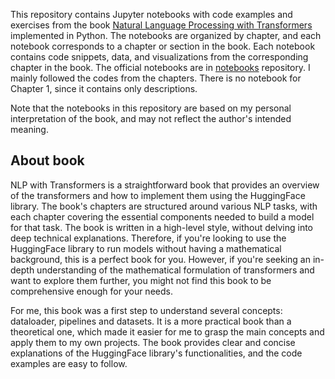 This repository contains Jupyter notebooks with code examples and exercises from the book [Natural Language Processing with Transformers](https://transformersbook.com)
implemented in Python. The notebooks are organized by chapter, and each notebook corresponds to a chapter or section in the book.
Each notebook contains code snippets, data, and visualizations from the corresponding chapter in the book.
The official notebooks are in [notebooks](https://github.com/nlp-with-transformers/notebooks) repository. 
I mainly followed the codes from the chapters. There is no notebook for Chapter 1, since it contains only descriptions. 

Note that the notebooks in this repository are based on my personal interpretation of the book, and may not reflect the author's intended meaning. 

## About book

NLP with Transformers  is a straightforward book that provides an overview of the transformers 
and how to implement them using the HuggingFace library. 
The book's chapters are structured around various NLP tasks, with each chapter covering the essential components 
needed to build a model for that task. 
The book is written in a high-level style, without delving into deep technical explanations. 
Therefore, if you're looking to use the HuggingFace library to run models without having a mathematical background, this is a perfect book for you. 
However, if you're seeking an in-depth understanding of the mathematical formulation of transformers and want to explore them further, 
you might not find this book to be comprehensive enough for your needs.

For me, this book was a first step to understand several concepts: dataloader, pipelines and datasets. 
It is a more practical book than a theoretical one, which made it easier for me to grasp the main concepts and apply them to my own projects.
The book provides clear and concise explanations of the HuggingFace library's functionalities, 
and the code examples are easy to follow. 


